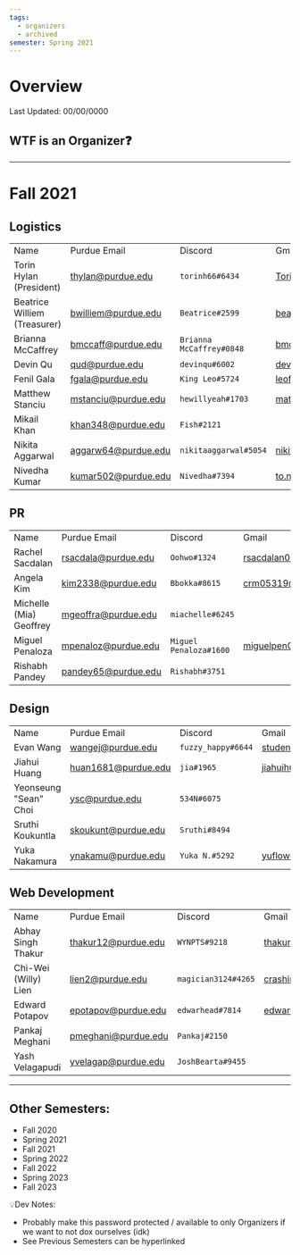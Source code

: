 ```yaml
---
tags:
  - organizers
  - archived
semester: Spring 2021
---
```

# Overview
Last Updated: 00/00/0000

## WTF is an Organizer❓

-----
# Fall 2021

## Logistics
|   |   |   |   |
|---|---|---|---|
|Name|Purdue Email|Discord|Gmail|
|Torin Hylan (President)|thylan@purdue.edu|`torinh66#6434`|TorinH66@gmail.com|
|Beatrice Williem (Treasurer)|bwilliem@purdue.edu|`Beatrice#2599`|beat.wil105@gmail.com|
|Brianna McCaffrey|bmccaff@purdue.edu|`Brianna McCaffrey#0848`|bmccaffrey0830@gmail.com|
|Devin Qu|qud@purdue.edu|`devinqu#6002`|devinqu2002@gmail.com|
|Fenil Gala|fgala@purdue.edu|`King Leo#5724`|leofenil1234@gmail.com|
|Matthew Stanciu|mstanciu@purdue.edu|`hewillyeah#1703`|mattbstanciu@gmail.com|
|Mikail Khan|khan348@purdue.edu|`Fish#2121`||
|Nikita Aggarwal|aggarw64@purdue.edu|`nikitaaggarwal#5054`|nikitaaggarwal777@gmail.com|
|Nivedha Kumar|kumar502@purdue.edu|`Nivedha#7394`|to.nivedha75@gmail.com|

## PR
|   |   |   |   |
|---|---|---|---|
|Name|Purdue Email|Discord|Gmail|
|Rachel Sacdalan|rsacdala@purdue.edu|`Oohwo#1324`|rsacdalan00021@gmail.com|
|Angela Kim|kim2338@purdue.edu|`Bbokka#8615`|crm05319@gmail.com|
|Michelle (Mia) Geoffrey|mgeoffra@purdue.edu|`miachelle#6245`||
|Miguel Penaloza|mpenaloz@purdue.edu|`Miguel Penaloza#1600`|miguelpen02@gmail.com|
|Rishabh Pandey|pandey65@purdue.edu|`Rishabh#3751`||

## Design
|   |   |   |   |
|---|---|---|---|
|Name|Purdue Email|Discord|Gmail|
|Evan Wang|wangej@purdue.edu|`fuzzy_happy#6644`|student.e.wang@gmail.com|
|Jiahui Huang|huan1681@purdue.edu|`jia#1965`|jiahuihuang208@gmail.com|
|Yeonseung "Sean" Choi|ysc@purdue.edu|`534N#6075`||
|Sruthi Koukuntla|skoukunt@purdue.edu|`Sruthi#8494`||
|Yuka Nakamura|ynakamu@purdue.edu|`Yuka N.#5292`|yuflower26@gmail.com|

## Web Development
|   |   |   |   |
|---|---|---|---|
|Name|Purdue Email|Discord|Gmail|
|Abhay Singh Thakur|thakur12@purdue.edu|`WYNPTS#9218`|thakur22429s@gmail.com|
|Chi-Wei (Willy) Lien|lien2@purdue.edu|`magician3124#4265`|crashingballoon@gmail.com|
|Edward Potapov|epotapov@purdue.edu|`edwarhead#7814`|edwardpota@gmail.com|
|Pankaj Meghani|pmeghani@purdue.edu|`Pankaj#2150`||
|Yash Velagapudi|yvelagap@purdue.edu|`JoshBearta#9455`||

-----
## Other Semesters:
- Fall 2020
- Spring 2021
- Fall 2021
- Spring 2022
- Fall 2022
- Spring 2023
- Fall 2023

💡Dev Notes: 
- Probably make this password protected / available to only Organizers if we want to not dox ourselves (idk)
- See Previous Semesters can be hyperlinked